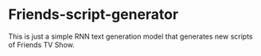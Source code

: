 # Friends-script-generator
This is just a simple RNN text generation model that generates new scripts of Friends TV Show.
